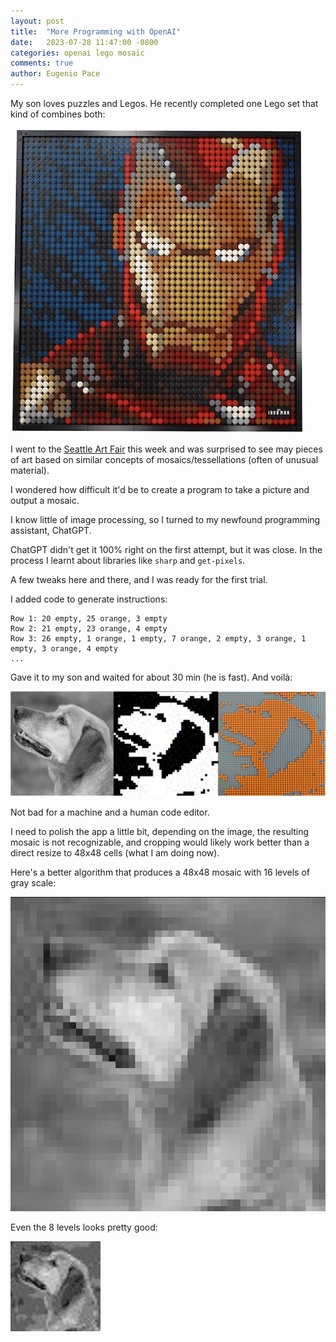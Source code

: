 ```yaml
---
layout: post
title:  "More Programming with OpenAI"
date:   2023-07-28 11:47:00 -0800
categories: openai lego mosaic
comments: true
author: Eugenio Pace
---
```


My son loves puzzles and Legos. He recently completed one Lego set that kind of combines both:

![](/media/ironman-lego.jpg)

I went to the [Seattle Art Fair](https://seattleartfair.com) this week and was surprised to see may pieces of art based on similar concepts of mosaics/tessellations (often of unusual material).

I wondered how difficult it'd be to create a program to take a picture and output a mosaic.

I know little of image processing, so I turned to my newfound programming assistant, ChatGPT.

ChatGPT didn't get it 100% right on the first attempt, but it was close. In the process I learnt about libraries like `sharp` and `get-pixels`.

A few tweaks here and there, and I was ready for the first trial. 

I added code to generate instructions: 

```
Row 1: 20 empty, 25 orange, 3 empty
Row 2: 21 empty, 23 orange, 4 empty
Row 3: 26 empty, 1 orange, 1 empty, 7 orange, 2 empty, 3 orange, 1 empty, 3 orange, 4 empty
...
```

Gave it to my son and waited for about 30 min (he is fast). And voilà:

![](/media/kate-lego.jpg)

Not bad for a machine and a human code editor.

I need to polish the app a little bit, depending on the image, the resulting mosaic is not recognizable, and cropping would likely work better than a direct resize to 48x48 cells (what I am doing now).

Here's a better algorithm that produces a 48x48 mosaic with 16 levels of gray scale:

![](/media/kate2-lego.jpg)

Even the 8 levels looks pretty good:

![](/media/kate3-lego.jpg)

